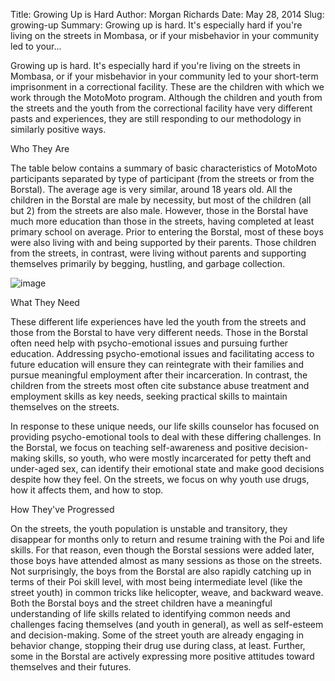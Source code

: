 Title: Growing Up is Hard
Author: Morgan Richards
Date: May 28, 2014
Slug: growing-up
Summary: Growing up is hard. It's especially hard if you're living on the streets in Mombasa, or if your misbehavior in your community led to your...

Growing up is hard. It's especially hard if you're living on the streets
in Mombasa, or if your misbehavior in your community led to your
short-term imprisonment in a correctional facility. These are the
children with which we work through the MotoMoto program. Although the
children and youth from the streets and the youth from the correctional
facility have very different pasts and experiences, they are still
responding to our methodology in similarly positive ways.

Who They Are

The table below contains a summary of basic characteristics of MotoMoto
participants separated by type of participant (from the streets or from
the Borstal). The average age is very similar, around 18 years old. All
the children in the Borstal are male by necessity, but most of the
children (all but 2) from the streets are also male. However, those in
the Borstal have much more education than those in the streets, having
completed at least primary school on average. Prior to entering the
Borstal, most of these boys were also living with and being supported by
their parents. Those children from the streets, in contrast, were living
without parents and supporting themselves primarily by begging,
hustling, and garbage collection.

![image](images/blog/growing-up1.webp)

What They Need

These different life experiences have led the youth from the streets and
those from the Borstal to have very different needs. Those in the
Borstal often need help with psycho-emotional issues and pursuing
further education. Addressing psycho-emotional issues and facilitating
access to future education will ensure they can reintegrate with their
families and pursue meaningful employment after their incarceration. In
contrast, the children from the streets most often cite substance abuse
treatment and employment skills as key needs, seeking practical skills
to maintain themselves on the streets.

In response to these unique needs, our life skills counselor has focused
on providing psycho-emotional tools to deal with these differing
challenges. In the Borstal, we focus on teaching self-awareness and
positive decision-making skills, so youth, who were mostly incarcerated
for petty theft and under-aged sex, can identify their emotional state
and make good decisions despite how they feel. On the streets, we focus
on why youth use drugs, how it affects them, and how to stop.

How They've Progressed

On the streets, the youth population is unstable and transitory, they
disappear for months only to return and resume training with the Poi and
life skills. For that reason, even though the Borstal sessions were
added later, those boys have attended almost as many sessions as those
on the streets. Not surprisingly, the boys from the Borstal are also
rapidly catching up in terms of their Poi skill level, with most being
intermediate level (like the street youth) in common tricks like
helicopter, weave, and backward weave. Both the Borstal boys and the
street children have a meaningful understanding of life skills related
to identifying common needs and challenges facing themselves (and youth
in general), as well as self-esteem and decision-making. Some of the
street youth are already engaging in behavior change, stopping their
drug use during class, at least. Further, some in the Borstal are
actively expressing more positive attitudes toward themselves and their
futures.
